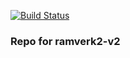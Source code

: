 [![Build Status](https://travis-ci.org/gitHabbe/ramverk2-v2.svg?branch=master)](https://travis-ci.org/gitHabbe/ramverk2-v2)
### Repo for ramverk2-v2
